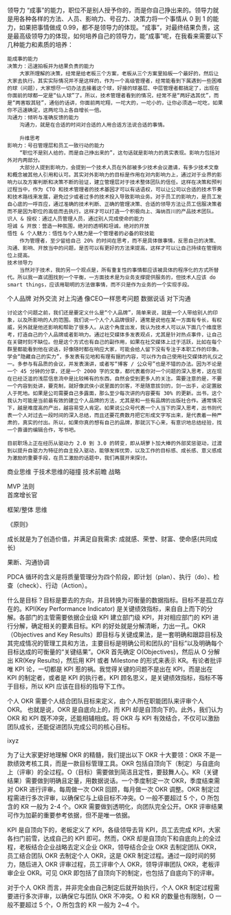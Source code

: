 
领导力
	“成事”的能力，职位不是别人授予你的，而是你自己挣出来的。领导力就是用各种各样的方法、人员、影响力、号召力、决策力将一个事情从 0 到 1 的能力，如果把事情做成 0.99，都不是领导力的体现。“成事”，对最终结果负责，这是最高级领导力的体现，如何培养自己的领导力，能“成事”呢，在我看来需要以下几种能力和素质的培养：

	能成事的能力
	决策力：迅速拍板并为结果负责的能力
		大家所理解的决策，经常是给老板三个方案，老板从三个方案里拍板一个最好的，然后让大家去执行。其实实际情况并不是这样的，作为一个高级管理者，经常能看到下属遇到一些困难的球（问题），大家想尽一切办法去接着这个球，好接的球基层、中层管理者都搞定了，出现在你面前的球都一定是“仙人球”了。所以，技术管理者看到的情况，经常不是“两好选其优”，而是“两害取其轻”，通俗的话讲，你面前两坨翔，一坨大的，一坨小的，让你必须选一坨吃，如果你不迅速确定，这两坨马上各自增长一倍。
	沟通力：倾听与准确反馈的能力
		沟通力，就是在合适的时间对合适的人用合适方法说合适的事情。
		
		升维思考
	影响力：号召管理层和员工一致行动的能力
		“职位不是别人给的，而是自己挣出来的”，这句话就是影响力的真实表现。影响力包括对外对内两部分。
		大部分人提到影响力，会提到一个技术人员在外部被多少技术会议邀请，有多少技术文章和概念被其他人引用和认可。其实对外影响力的目标是作用在对内影响力上，通过对于业界的影响力以及方案判断和决策不断的验证，建立管理层对于技术整体团队的信任。这样在决策和预判过程当中，作为 CTO 和技术管理者的技术基因才可以有话语权，可以让公司以合适的技术节奏和技术路线来发展，避免过少或者过多的技术投入导致影响业务。对于员工的影响力，是员工发自心底的一呼百应，通过准确的技术判断、正确的管理决策、合适的领导方法让员工信服决策者而不是因为职位的高低而去执行。这样才可以打造一个积极向上、海纳百川的产品技术团队。
	识人 & 授权：通过人员管理人员，通过别人完成使命的能力
	坦诚 & 开放：营造一种氛围，绝对的透明和坦诚，绝对的开放
	悟性 & 个人魅力：悟性与个人魅力是一个管理者的必备的软技能
		作为管理者，至少留给自己 20% 的时间在思考，而不是具体做事情，反思自己的决策、沟通、影响、开放当中的问题，是否可以有更好的方法来提高，这样才可以让自己持续在管理岗位上提高。
	技术领导力
		当然对于技术，我的另一个观点是，所有重复性的事情都应该被具体的程序化的方式所替代。所以我一直试图找到一个平衡，一方面技术是为业务支撑提供服务的，但技术人应该 do smart things，应该用聪明的方法做事情，而不只是作为业务的一个实现手段。
个人品牌
	对外交流
	对上沟通
		像CEO一样思考问题
		数据说话
	对下沟通
	
	讨论这个问题之前，我们还是要定义什么是“个人品牌”，简单来说，就是一个人带给别人的印象，以及所影响的人的范围。我们说一个人个人品牌很好，通常是说他在某一方面有专长，有权威，另外就是他还影响和帮助了很多人。从这个角度出发，我认为技术人可以从下面几个维度思考，打造自己的个人品牌或者影响力。通过社交媒体多发表观点，尤其是针对热点事件，让自己在关键时刻不缺位。但是这个方式也有自己的副作用，如果在社交媒体上过于活跃，比如在每个群里都能看到他在说话，好像随时都在响应大家，可能会给人留下没有专注于本职工作的印象。学会“隐藏自己的实力”，多发表有见地和有理有据的内容，可以作为自己使用社交媒体的礼仪之一。多参与有品质的会议，并发表演讲，或者写“博客 / 公众号”也是不错的办法。因为不论是一个 45 分钟的分享，还是一个 2000 字的文章，都代表着你对一个问题的深入思考，这在现在已经泛滥的浅层信息流中是比较稀有的东西，自然会受到更多人的关注。需要注意的是，不要一个内容到处讲，要克制，就好像武侠小说里面的剑客，不是随意拔剑的，剑一出手，必定置敌人于死地。如果是公司需要自己多露面，那么至少每次讲的内容要有 30% 的更新。出书，这个我认为可能是当前最有效的建立个人品牌的方法，尤其是和一些有品牌的出版社合作。通常情况下，越是难度高的产出，越容易受人肯定。如果说公众号代表一个人当下的深入思考，出书则代表一个人对过去一段时间的深入总结，而且还要花费数月把它形成文字写出来，是代表着一种严肃的，真实的付出。所以，如果你真的想有自己的品牌，那就沉下心来，有意识地总结经验，找一个靠谱的编辑合作，写书吧。
	
	目前职场上正在经历从驱动力 2.0 到 3.0 的转变，即从胡萝卜加大棒的外部奖惩驱动，过渡到以提升自驱力为特征的自主投入驱动，能够发挥优势，以及工作的目标感、成长感、意义感成为激励的重要手段，在员工激励的话题中，我们再展开来探讨。
	
商业思维
	于技术思维的碰撞
技术前瞻
	战略
	
MVP 法则	
首席增长官

框架/整体 思维

《原则》

成长就是为了创造价值，并满足自我需求: 成就感、荣誉、财富、使命感(共同成长)

果断、沟通协调

PDCA 循环的含义是将质量管理分为四个阶段，即计划（plan）、执行（do）、检查（check）、行动（Action）。



什么是目标？目标是要去的方向，并且转换为可衡量的数据指标。目标不是孤立存在的。KPI(Key Performance Indicator) 是关键绩效指标，来自自上而下的分解。各部门的主管需要依据企业级 KPI 建立部门级 KPI，并对相应部门的 KPI 进行分解，确定相关的要素目标。KPI 的好处就是分解清晰，力出一孔。OKR（Objectives and Key Results）即目标与关键成果法，是一套明确和跟踪目标及其完成情况的管理工具和方法，主要目标是明确公司和团队的“目标”以及明确每个目标达成的可衡量的“关键结果”。OKR 首先确定 O(Objectives)，然后从 O 分解出 KR(Key Results)，然后用 KPI 或者 Milestone 的形式来表示 KR。有论者批评唯 KPI 论，一切都是 KPI 惹的祸。我觉得关键的问题不是出在 KPI，而是出在 KPI 的制定者，或者是 KPI 的执行者。KPI 顾名思义，是关键绩效指标，指标不等于目标，所以 KPI 应该在目标的指导下工作。

个人 OKR 需要个人结合团队目标来定义，由个人所在职能团队来评审个人 OKR。 也就是说，OKR 是自底向上的，而 KPI 却是自顶向下的。此外，我们认为 OKR 和 KPI 既不冲突，还能相辅相成。将 OKR 与 KPI 有效结合，不仅可以激励团队成长，还能促进团队完成公司的核心目标。

ixyz

为了让大家更好地理解 OKR 的精髓，我们提出以下 OKR 十大要领：OKR 不是一款绩效考核工具，而是一款目标管理工具。OKR 包括自顶向下（制定）与自底向上（评审）的全过程。O（目标）需要做到简洁且定性，要鼓舞人心。KR（关键结果）需要做到明确且定量，用数据说话。一个季度制定一次 OKR，季度结束需对 OKR 进行评审。每周做一次 OKR 回顾，每月做一次 OKR 调整。OKR 制定过程需进行多次评审，以确保它与上级目标不冲突。O 一般不要超过 5 个，O 所包含的 KR 一般为 2-4 个。OKR 需要做到透明化，向团队完全公开。OKR 评审结果可作为加薪的重要参考依据，但不是唯一依据。



KPI 是自顶向下的，老板定义了 KPI，各级领导去背 KPI，员工去完成 KPI，大家各扫门前雪，达成自己的 KPI 即可。然而，OKR 却是自顶向下和自底向上的全过程，老板结合企业战略去定义企业 OKR，领导结合企业 OKR 去制定团队 OKR，员工结合团队 OKR 去制定个人 OKR，这是 OKR 制定过程。通过一段时间的努力，随后进入 OKR 评审过程，员工评审个人 OKR，领导评审团队 OKR，老板评审企业 OKR。可见 OKR 即包括了自顶向下的制定，也包括了自底向下的评审。

对于个人 OKR 而言，并非完全由自己制定后就开始执行，个人 OKR 制定过程需要进行多次评审，以确保它与团队 OKR 不冲突。O 和 KR 的数量也有限制，O 一般不要超过 5 个，O 所包含的 KR 一般为 2~4 个。

